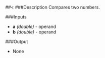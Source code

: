 ##<
###Description
Compares two numbers.

###Inputs
  * **a** *(double)* - operand
  * **b** *(double)* - operand

###Output
  * None
